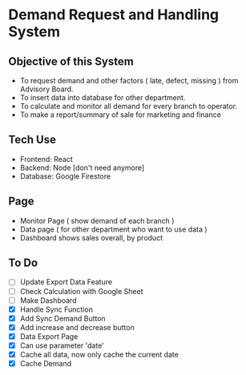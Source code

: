 # Demand Request and Handling System

## Objective of this System

- To request demand and other factors ( late, defect, missing ) from Advisory Board.
- To insert data into database for other department.
- To calculate and monitor all demand for every branch to operator.
- To make a report/summary of sale for marketing and finance

## Tech Use

- Frontend: React
- Backend: Node [don't need anymore]
- Database: Google Firestore

## Page

- Monitor Page ( show demand of each branch )
- Data page ( for other department who want to use data )
- Dashboard shows sales overall, by product

## To Do

- [ ] Update Export Data Feature
- [ ] Check Calculation with Google Sheet
- [ ] Make Dashboard
- [x] Handle Sync Function
- [x] Add Sync Demand Button
- [x] Add increase and decrease button
- [x] Data Export Page
- [x] Can use parameter 'date'
- [x] Cache all data, now only cache the current date
- [x] Cache Demand
